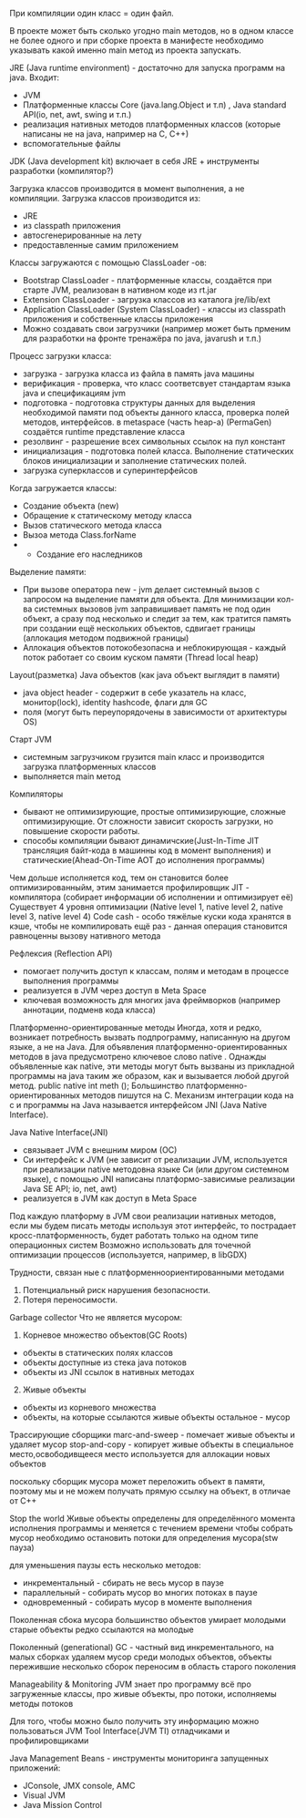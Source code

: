 При компиляции один класс = один файл.

В проекте может быть сколько угодно main методов, но в одном классе не более одного и при сборке проекта в манифесте 
необходимо указывать какой именно main метод из проекта запускать.

JRE (Java runtime environment) - достаточно для запуска программ на java. Входит:
- JVM
- Платформенные классы Core (java.lang.Object и т.п) , Java standard API(io, net, awt, swing и т.п.)
- реализация нативных методов платформенных классов (которые написаны не на java, например на С, С++)
- вспомогательные файлы

JDK (Java development kit) включает в себя JRE + инструменты разработки (компилятор?)

Загрузка классов производится в момент выполнения, а не компиляции.
Загрузка классов производится из:
- JRE
- из classpath приложения
- автосгенерированные на лету
- предоставленные самим приложением 

Классы загружаются с помощью ClassLoader -ов:
- Bootstrap ClassLoader - платформенные классы, создаётся при старте JVM, реализован в нативном коде из rt.jar
- Extension ClassLoader - загрузка классов из каталога jre/lib/ext
- Application ClassLoader (System ClassLoader) - классы из classpath приложения и собственные классы приложения
- Можно создавать свои загрузчики (например может быть прменим для разработки на фронте тренажёра по java, javarush и т.п.)

Процесс загрузки класса:
- загрузка - загрузка класса из файла в память java машины
- верификация - проверка, что класс соответсвует стандартам языка java и спецификациям jvm
- подготовка - подготовка структуры данных для выделения необходимой памяти под объекты данного класса, проверка полей 
методов, интерфейсов. в metaspace (часть heap-а) (PermaGen) создаётся runtime представление класса
- резолвинг - разрешение всех символьных ссылок на пул констант
- инициализация - подготовка полей класса. Выполнение статических блоков инициализации и заполнение статических полей.
- загрузка суперклассов и суперинтерфейсов

Когда загружается классы:
- Создание объекта (new)
- Обращение к статическому методу класса
- Вызов статического метода класса
- Вызоа метода Class.forName
- * Создание его наследников

Выделение памяти:
- При вызове оператора new - jvm делает системный вызов с запросом на выделение памяти для объекта. Для минимизации кол-ва 
системных вызовов jvm заправишивает память не под один объект, а сразу под несколько и следит за тем, как тратится память 
при создании ещё нескольких объектов, сдвигает границы (аллокация методом подвижной границы)
- Аллокация объектов потокобезопасна и неблокирующая - каждый поток работает со своим куском памяти (Thread local heap)

Layout(разметка) Java объектов (как java объект выглядит в памяти)
- java object header - содержит в себе указатель на класс, монитор(lock), identity hashcode, флаги для GC
- поля (могут быть переупорядочены в зависимости от архитектуры OS)

Старт JVM
- системным загрузчиком грузится main класс и производится загрузка платформенных классов
- выполняется main метод

Компиляторы
- бывают не оптимизирующие, простые оптимизирующие, сложные оптимизирующие. От сложности зависит скорость загрузки, но повышение скорости работы.
- способы компиляции бывают динамичские(Just-In-Time JIT трансляция байт-кода в машинны код в момент выполнения) и статические(Ahead-On-Time AOT до исполнения программы)

Чем дольше исполняется код, тем он становится более оптимизированныйм, этим занимается профилировщик JIT - компилятора (собирает информации об исполнении и оптимизирует её)
Существует 4 уровня оптимизации (Native level 1, native level 2,  native level 3,  native level 4)
Code cash - особо тяжёлые куски кода хранятся в кэше, чтобы не компилировать ещё раз - данная операция становится равноценны вызову нативного метода

Рефлексия (Reflection API)
- помогает получить доступ к классам, полям и методам в процессе выполнения программы
- реализуется в JVM через доступ в Meta Space
- ключевая возможность для многих java фреймворков (например аннотации, подменв кода класса)


Платформенно-ориентированные методы
Иногда, хотя и редко, возникает потребность вызвать подпрограмму, написанную на другом языке, а не на Java.
Для объявления платформенно-ориентированных методов в java предусмотрено ключевое слово native . Однажды объявленные 
как native, эти методы могут быть вызваны из прикладной программы нa java таким же образом, как и вызывается любой 
другой метод.
public native int meth ();
Большинство платформенно-ориентированных методов пишутся на С. Механизм интеграции кода на с и программы на Java 
называется интерфейсом JNI (Java Native Interface).

Java Native Interface(JNI)
- связывает JVM с внешним миром (ОС)
- Си интерфейс к JVM (не зависит от реализации JVM, используется при реализации native методовна языке Си (или другом 
системном языке), с помощью JNI написаны платформо-зависимые реализации Java SE API; io, net, awt)
- реализуется в JVM как доступ в Meta Space 

Под каждую платформу в JVM свои реализации нативных методов, если мы будем писать методы используя этот интерфейс, то 
пострадает кросс-платформенность, будет работать только на одном типе операционных систем
Возможно использовать для точечной оптимизации процессов (используется, например, в libGDX)

Трудности, связан ные с платформенноориентированными методами
1) Потенциальный риск нарушения безопасности.
2) Потеря переносимости.


Garbage collector
Что не является мусором:

1) Корневое множество объектов(GC Roots)
- объекты в статических полях классов
- объекты доступные из стека java потоков
- объекты из JNI ссылок в нативных методах

2) Живые объекты
- объекты из корневого множества
- объекты, на которые ссылаются живые объекты
остальное - мусор

Трассирующие сборщики 
marc-and-sweep - помечает живые объекты и удаляет мусор
stop-and-copy - копирует живые объекты в специальное место,освободивщееся место используется для аллокации новых объектов

поскольку сборщик мусора может переложить объект в памяти, поэтому мы и не можем получать прямую ссылку на объект, в отличае от C++

Stop the world
Живые объекты определены для определённого момента исполнения программы и меняется с течением времени
чтобы собрать мусор необходимо остановить потоки для определения мусора(stw пауза)

для уменьшения паузы есть несколько методов:
- инкрементальный - сбирать не весь мусор в паузе
- параллельный - собирать мусор во многих потоках в паузе
- одновременный - собирать мусор в моменте выполнения

Поколенная сбока мусора
большинство объектов умирает молодыми
старые объекты редко ссылаются на молодые

Поколенный (generational) GC - частный вид инкрементального, на малых сборках удаляем мусор среди молодых объектов, 
объекты пережившие несколько сборок переносим в область старого поколения

Manageability & Monitoring
JVM знает про программу всё про загруженные классы, про живые объекты, про потоки, исполняемы методы потоков

Для того, чтобы можно было получить эту информацию можно пользоваться JVM Tool Interface(JVM TI)
отладчиками и профилировщиками

Java Management Beans - инструменты мониторинга запущенных приложений:
- JConsole, JMX console, AMC
- Visual JVM
- Java Mission Control



